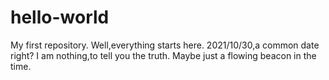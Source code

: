 # hello-world
My first repository.
Well,everything starts here. 2021/10/30,a common date right?
I am nothing,to tell you the truth. Maybe just a flowing beacon in the time. 
